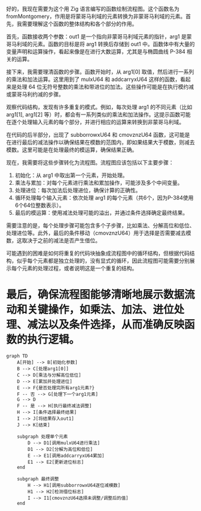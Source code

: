 好的，我现在需要为这个用 Zig 语言编写的函数绘制流程图。这个函数名为 fromMontgomery，作用是将蒙哥马利域的元素转换为非蒙哥马利域的元素。首先，我需要理解这个函数的整体结构和各个部分的作用。

首先，函数接收两个参数：out1 是一个指向非蒙哥马利域元素的指针，arg1 是蒙哥马利域的元素。函数的目标是将 arg1 转换后存储到 out1 中。函数体中有大量的变量声明和运算操作，看起来像是在进行大数运算，尤其是与椭圆曲线 P-384 相关的运算。

接下来，我需要理清函数的步骤。函数开始时，从 arg1[0] 取值，然后进行一系列的乘法和加法运算。这里用到了 mulxU64 和 addcarryxU64 这样的函数，看起来是处理 64 位无符号整数的乘法和带进位的加法。这些操作可能是在执行模约减或蒙哥马利约减的步骤。

观察代码结构，发现有许多重复的模式。例如，每次处理 arg1 的不同元素（比如 arg1[1], arg1[2] 等）时，都会有一系列类似的乘法和加法操作。这提示函数可能在逐个处理输入元素的每个部分，并进行相应的运算来转换到非蒙哥马利域。

在代码的后半部分，出现了 subborrowxU64 和 cmovznzU64 函数，这可能是在进行最后的减法操作以确保结果在模数的范围内，即如果结果大于模数，则减去模数。这里可能是在处理最终的模运算，确保结果正确。

现在，我需要将这些步骤转化为流程图。流程图应该包括以下主要步骤：

1. 初始化：从 arg1 中取出第一个元素，开始处理。
2. 乘法与累加：对每个元素进行乘法和累加操作，可能涉及多个中间变量。
3. 处理进位：每次加法后处理进位，确保计算的正确性。
4. 循环处理每个输入元素：依次处理 arg1 的每个元素（共6个，因为P-384使用6个64位整数表示）。
5. 最后的模运算：使用减法处理可能的溢出，并通过条件选择确定最终结果。

需要注意的是，每个处理步骤可能包含多个子步骤，比如乘法、分解高位和低位、处理进位等。此外，最后的条件移动（cmovznzU64）用于选择是否需要减去模数，这取决于之前的减法是否产生借位。

可能遇到的困难是如何将重复的代码块抽象成流程图中的循环结构，但根据代码结构，似乎每个元素都是独立处理的，没有显式的循环，因此流程图可能需要分别展示每个元素的处理过程，或者说明这是一个重复的结构。

最后，确保流程图能够清晰地展示数据流动和关键操作，如乘法、加法、进位处理、减法以及条件选择，从而准确反映函数的执行逻辑。
================================================
```mermaid
graph TD
    A[开始] --> B[初始化参数]
    B --> C[处理arg1[0]]
    C --> D[乘法与分解高位低位]
    D --> E[累加并处理进位]
    E --> F{是否处理完所有arg1元素?}
    F -- 否 --> G[处理下一个arg1元素]
    G --> D
    F -- 是 --> H[执行最终减法调整]
    H --> I[条件选择最终结果]
    I --> J[将结果存入out1]
    J --> K[结束]

    subgraph 处理单个元素
        D --> D1[调用mulxU64进行乘法]
        D1 --> D2[分解为高位和低位]
        E --> E1[调用addcarryxU64累加]
        E1 --> E2[更新进位标志]
    end

    subgraph 最终调整
        H --> H1[调用subborrowxU64逐位减模数]
        H1 --> H2[检测借位标志]
        I --> I1[cmovznzU64选择未调整/调整后的值]
    end
```